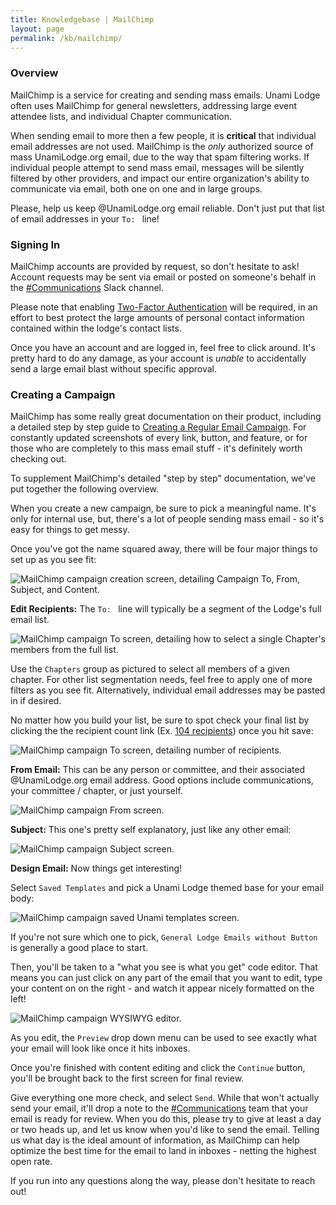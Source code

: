 ```yaml
---
title: Knowledgebase | MailChimp
layout: page
permalink: /kb/mailchimp/
---
```


<h3 class="mt-5">Overview</h3>

MailChimp is a service for creating and sending mass emails.  Unami Lodge often uses MailChimp for general newsletters, addressing large event attendee lists, and individual Chapter communication.

When sending email to more then a few people, it is **critical** that individual email addresses are not used.  MailChimp is the *only* authorized source of mass UnamiLodge.org email, due to the way that spam filtering works.  If individual people attempt to send mass email, messages will be silently filtered by other providers, and impact our entire organization's ability to communicate via email, both one on one and in large groups.

Please, help us keep @UnamiLodge.org email reliable.  Don't just put that list of email addresses in your `To: ` line!


<h3 class="mt-5">Signing In</h3>

MailChimp accounts are provided by request, so don't hesitate to ask!  Account requests may be sent via email or posted on someone's behalf in the [#Communications](https://unamilodge.slack.com/archives/C4RN3NCTS) Slack channel.

Please note that enabling [Two-Factor Authentication](https://mailchimp.com/help/set-up-a-two-factor-authentication-app-at-login/) will be required, in an effort to best protect the large amounts of personal contact information contained within the lodge's contact lists.

Once you have an account and are logged in, feel free to click around.  It's pretty hard to do any damage, as your account is *unable* to accidentally send a large email blast without specific approval.


<h3 class="mt-5">Creating a Campaign</h3>

MailChimp has some really great documentation on their product, including a detailed step by step guide to [Creating a Regular Email Campaign](https://mailchimp.com/help/create-a-regular-email-campaign/).  For constantly updated screenshots of every link, button, and feature, or for those who are completely to this mass email stuff - it's definitely worth checking out.

To supplement MailChimp's detailed "step by step" documentation, we've put together the following overview.

When you create a new campaign, be sure to pick a meaningful name.  It's only for internal use, but, there's a lot of people sending mass email - so it's easy for things to get messy.

Once you've got the name squared away, there will be four major things to set up as you see fit:

<img src="/img/kb/mailchimp-campaign_overview.png" class="img-fluid" alt="MailChimp campaign creation screen, detailing Campaign To, From, Subject, and Content.">


**Edit Recipients:** The `To: ` line will typically be a segment of the Lodge's full email list.  

<img src="/img/kb/mailchimp-campaign_to.png" class="img-fluid" alt="MailChimp campaign To screen, detailing how to select a single Chapter's members from the full list.">

Use the `Chapters` group as pictured to select all members of a given chapter.  For other list segmentation needs, feel free to apply one of more filters as you see fit.  Alternatively, individual email addresses may be pasted in if desired.

No matter how you build your list, be sure to spot check your final list by clicking the the recipient count link (Ex. [104 recipients](#)) once you hit save:

<img src="/img/kb/mailchimp-campaign_recipients.png" class="img-fluid" alt="MailChimp campaign To screen, detailing number of recipients.">


**From Email:** This can be any person or committee, and their associated @UnamiLodge.org email address.  Good options include communications, your committee / chapter, or just yourself.

<img src="/img/kb/mailchimp-campaign_from.png" class="img-fluid" alt="MailChimp campaign From screen.">


**Subject:** This one's pretty self explanatory, just like any other email:

<img src="/img/kb/mailchimp-campaign_subject.png" class="img-fluid" alt="MailChimp campaign Subject screen.">


**Design Email:** Now things get interesting!

Select `Saved Templates` and pick a Unami Lodge themed base for your email body:

<img src="/img/kb/mailchimp-campaign_templates.png" class="img-fluid" alt="MailChimp campaign saved Unami templates screen.">


If you're not sure which one to pick, `General Lodge Emails without Button` is generally a good place to start.

Then, you'll be taken to a "what you see is what you get" code editor.  That means you can just click on any part of the email that you want to edit, type your content on on the right - and watch it appear nicely formatted on the left!

<img src="/img/kb/mailchimp-campaign_WYSIWYG.png" class="img-fluid" alt="MailChimp campaign WYSIWYG editor.">


As you edit, the `Preview` drop down menu can be used to see exactly what your email will look like once it hits inboxes.

Once you're finished with content editing and click the `Continue` button, you'll be brought back to the first screen for final review.

Give everything one more check, and select `Send`.  While that won't actually send your email, it'll drop a note to the [#Communications](https://unamilodge.slack.com/archives/C4RN3NCTS) team that your email is ready for review.  When you do this, please try to give at least a day or two heads up, and let us know when you'd like to send the email.  Telling us what day is the ideal amount of information, as MailChimp can help optimize the best time for the email to land in inboxes - netting the highest open rate.

If you run into any questions along the way, please don't hesitate to reach out!






